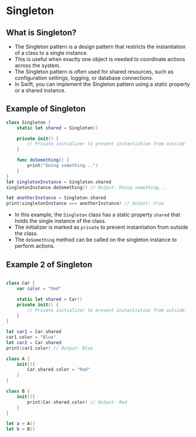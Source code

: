# Singleton

## What is Singleton?

- The Singleton pattern is a design pattern that restricts the instantiation of a class to a single instance.
- This is useful when exactly one object is needed to coordinate actions across the system.
- The Singleton pattern is often used for shared resources, such as configuration settings, logging, or database connections.
- In Swift, you can implement the Singleton pattern using a static property or a shared instance.

## Example of Singleton

```swift
class Singleton {
    static let shared = Singleton()

    private init() {
        // Private initializer to prevent instantiation from outside
    }

    func doSomething() {
        print("Doing something...")
    }
}
let singletonInstance = Singleton.shared
singletonInstance.doSomething() // Output: Doing something...

let anotherInstance = Singleton.shared
print(singletonInstance === anotherInstance) // Output: true
```
- In this example, the `Singleton` class has a static property `shared` that holds the single instance of the class.
- The initializer is marked as `private` to prevent instantiation from outside the class.
- The `doSomething` method can be called on the singleton instance to perform actions.

## Example 2 of Singleton

```swift

class Car {
    var color = "Red"

    static let shared = Car()
    private init() {
        // Private initializer to prevent instantiation from outside
    }
}

let car1 = Car.shared
car1.color = "Blue"
let car2 = Car.shared
print(car1.color) // Output: Blue

class A {
    init(){
        Car.shared.color = "Red"
    }
}

class B {
    init(){
        print(Car.shared.color) // Output: Red
    }
}

let a = A()
let b = B()
```